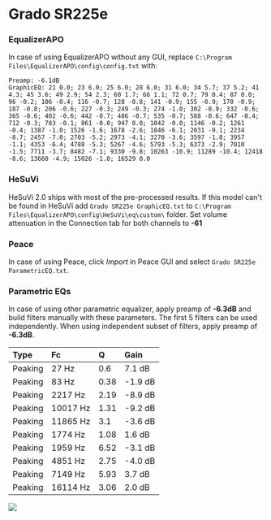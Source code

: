 # Grado SR225e

### EqualizerAPO
In case of using EqualizerAPO without any GUI, replace `C:\Program Files\EqualizerAPO\config\config.txt`
with:
```
Preamp: -6.1dB
GraphicEQ: 21 0.0; 23 6.0; 25 6.0; 28 6.0; 31 6.0; 34 5.7; 37 5.2; 41 4.3; 45 3.6; 49 2.9; 54 2.3; 60 1.7; 66 1.1; 72 0.7; 79 0.4; 87 0.0; 96 -0.2; 106 -0.4; 116 -0.7; 128 -0.8; 141 -0.9; 155 -0.9; 170 -0.9; 187 -0.8; 206 -0.6; 227 -0.3; 249 -0.3; 274 -1.0; 302 -0.9; 332 -0.6; 365 -0.6; 402 -0.6; 442 -0.7; 486 -0.7; 535 -0.7; 588 -0.6; 647 -0.4; 712 -0.3; 783 -0.1; 861 -0.0; 947 0.0; 1042 -0.0; 1146 -0.2; 1261 -0.4; 1387 -1.0; 1526 -1.6; 1678 -2.6; 1846 -6.1; 2031 -9.1; 2234 -8.7; 2457 -7.0; 2703 -5.2; 2973 -4.1; 3270 -3.6; 3597 -1.8; 3957 -1.1; 4353 -6.4; 4788 -5.3; 5267 -4.6; 5793 -5.3; 6373 -2.9; 7010 -1.5; 7711 -3.7; 8482 -7.1; 9330 -9.8; 10263 -10.9; 11289 -10.4; 12418 -8.6; 13660 -4.9; 15026 -1.0; 16529 0.0
```

### HeSuVi
HeSuVi 2.0 ships with most of the pre-processed results. If this model can't be found in HeSuVi add
`Grado SR225e GraphicEQ.txt` to `C:\Program Files\EqualizerAPO\config\HeSuVi\eq\custom\` folder.
Set volume attenuation in the Connection tab for both channels to **-61**

### Peace
In case of using Peace, click *Import* in Peace GUI and select `Grado SR225e ParametricEQ.txt`.

### Parametric EQs
In case of using other parametric equalizer, apply preamp of **-6.3dB** and build filters manually
with these parameters. The first 5 filters can be used independently.
When using independent subset of filters, apply preamp of **-6.3dB**.

| Type    | Fc       |    Q | Gain    |
|:--------|:---------|:-----|:--------|
| Peaking | 27 Hz    | 0.6  | 7.1 dB  |
| Peaking | 83 Hz    | 0.38 | -1.9 dB |
| Peaking | 2217 Hz  | 2.19 | -8.9 dB |
| Peaking | 10017 Hz | 1.31 | -9.2 dB |
| Peaking | 11865 Hz | 3.1  | -3.6 dB |
| Peaking | 1774 Hz  | 1.08 | 1.6 dB  |
| Peaking | 1959 Hz  | 6.52 | -3.1 dB |
| Peaking | 4851 Hz  | 2.75 | -4.0 dB |
| Peaking | 7149 Hz  | 5.93 | 3.7 dB  |
| Peaking | 16114 Hz | 3.06 | 2.0 dB  |

![](https://raw.githubusercontent.com/jaakkopasanen/AutoEq/master/results/rtings/avg/Grado%20SR225e/Grado%20SR225e.png)